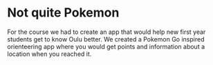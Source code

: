 # Not quite Pokemon
For the course we had to create an app that would help new first year students get to know Oulu better. We created a Pokemon Go inspired orienteering app where you would get points and information about a location when you reached it.

